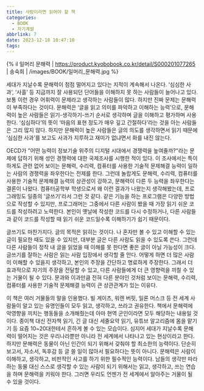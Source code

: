 ```yaml
---
title: 사람이라면 읽어야 할 책
categories:
  - BOOK
  - 자기계발
abbrlink: 7
date: 2023-12-18 10:47:10
tags:
---
```


{% il 일머리 문해력 | https://product.kyobobook.co.kr/detail/S000201077265 | 송숙희 | /images/BOOK/일머리_문해력.jpg %}

세대가 지날수록 문해력이 점점 떨어지고 있다는 지적이 계속해서 나온다. ‘심심한 사과’, ‘사흘’ 등 지금까지 잘 사용되던 단어들을 이해하지 못 하는 사람들이 늘어나고 있다. 보통 이런 경우 어휘력이 문제라고 생각하는 사람들이 많다. 하지만 진짜 문제는 문해력이 부족하다는 것이다. 문해력은 ‘글을 읽고 의미를 파악하고 이해하는 능력’으로, 문해력이 높은 사람들은 읽기-생각하기-쓰기 순서로 생각하며 글을 이해하고 평가하며 사용한다. ‘심심하다’의 뜻이 ‘마음의 표현 정도가 매우 깊고 간절하다’라는 것을 아는 사람들은 그리 많지 않다. 하지만 문해력이 높은 사람들은 글의 의도를 생각하면서 읽기 때문에 ‘심심한 사과’를 보고도 사과가 지루하고 재미가 없냐면서 화를 내진 않는다.

OECD가 "어떤 능력이 정보기술 위주의 디지털 시대에서 경쟁력을 높여줄까?"라는 문제에 답하기 위해 성인 경쟁력에 대한 국제조사를 시행한 적이 있다. 이 조사에서는 특이하게도 관련 없어 보이는 문해력, 수리력, 컴퓨터를 사용한 기술적 문제해결 능력이 일하는 사람의 경쟁력을 좌우한다는 전제를 한다. 그런데 놀랍게도 문해력, 수리력, 컴퓨터를 사용한 기술적 문제해결 능력의 상관성이 강하고, 문해력이 다른 두 능력을 좌우한다는 결론이 나왔다. 컴퓨터공학부 학생으로서 왜 이런 결과가 나왔는지 생각해봤는데, 프로그래밍도 일종의 '글쓰기'라서 그런 것 같다. 같은 기능을 하는 프로그램은 다양한 방법으로 작성할 수 있지만, 프로그래머는 그중에서 다른 사람이 봤을 때 가장 읽기 쉬운 코드를 작성하려고 노력한다. 본인이 옛날에 작성한 코드를 다시 수정하거나, 다른 사람들과 같이 코드를 작성할 때 읽기 쉬운 코드일수록 이해하기가 쉽기 때문이다.

글쓰기도 마찬가지다. 글의 목적은 읽히는 것이다. 나 혼자만 볼 수 있고 이해할 수 있는 글이 필요한 때도 있을 수 있지만, 대부분 글은 다른 사람도 읽을 수 있도록 쓴다. 그런데 다른 사람들이 정작 내 글을 읽었을 때 이해를 못 한다면 좋은 글이 아닐 가능성이 크다. 글쓰기를 잘하는 사람은 읽는 사람 입장에서 생각할 줄 안다. 어떻게 하면 더 많은 사람이 이해할 수 있을지 생각하고, 본인의 주장을 간단하고 명료하게 주장한다. 그래서 더 효과적으로 자기의 주장을 전달할 수 있고, 다른 사람들에게 더 큰 영향력을 끼칠 수 있는 거물이 될 수 있다. 문과와 이과만큼 전혀 다른 분야인 것처럼 보이는 문해력, 수리력, 컴퓨터를 사용한 기술적 문제해결 능력이 큰 상관관계가 있는 이유다.

이 책은 여러 거물들의 말을 인용했다. 빌 게이츠, 워렌 버핏, 일론 머스크 등 전 세계 사람들이 알고 있는 유명인들이 모두 읽고, 생각하고, 쓰라고 권유한다. 책에서 문해력에 악영향을 끼치는 행동들을 소개해줬는데 아마 현역 군인이라면 모두 해당하는 내용일 것이다. 종이책 대신 전자책 읽기, 긴 글 대신 세줄요약 읽기, 유튜브 알고리즘에 몸을 맡기기 등 요즘 10~20대한테서 흔하게 볼 수 있는 모습이다. 심지어 세대가 지날수록 문해력이 떨어지는 것은 우리나라뿐만 아니라 전 세계에서 나타나고 있는 현상이라고 한다. 하지만 문해력은 동물이 아닌 인간이 되기 위해서 갖춰야 할 최소한의 능력이다. 단순히 보고서, 자소서, 독후감 등 글 쓸 일이 많아서 필요하다는 뜻이 아니다. 문해력은 사람이 이해하고, 생각하고, 비판적인 사고를 하기 위한 필수적인 능력이다. 남들의 생각만 따라 하는 동물 대신 스스로 생각할 수 있는 사람이 되기 위해서는 읽고, 생각하고, 쓰는 연습을 하며 문해력을 키워야 한다. 그러면 우리도 언젠가 전 세계에서 알아주는 거물이 될 수 있을 것이다.
